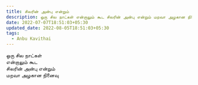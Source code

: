 ```yaml
---
title: சிலரின் அன்பு என்றும்
description: ஒரு சில நாட்கள் என்றாலும் கூட சிலரின் அன்பு என்றும் மறவா அழகான நினைவு.
date: 2022-07-07T18:51:03+05:30
updated_date: 2022-08-05T18:51:03+05:30
tags:
  - Anbu Kavithai 
---
```


ஒரு சில நாட்கள்  
என்றாலும் கூட  
சிலரின் அன்பு என்றும்  
மறவா அழகான நினைவு
